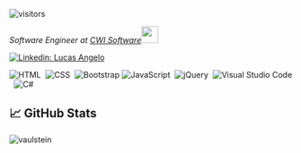 
![visitors](https://visitor-badge.laobi.icu/badge?page_id=angelucas.angelucas)

<p><em>Software Engineer at <a href="https://www.cwi.com.br">CWI Software</a><img src="https://media.giphy.com/media/WUlplcMpOCEmTGBtBW/giphy.gif" width="30"> 
</em></p>

[![Linkedin: Lucas Angelo](https://img.shields.io/badge/-LucasAngelo-blue?style=flat-square&logo=Linkedin&logoColor=white&link=https://www.linkedin.com/in/lucas-angelo-in/)](https://www.https://www.linkedin.com/in/lucas-angelo-in/)

![HTML](https://img.shields.io/badge/-HTML-05122A?style=flat&logo=HTML5)&nbsp;
![CSS](https://img.shields.io/badge/-CSS-05122A?style=flat&logo=CSS3&logoColor=1572B6)&nbsp;
![Bootstrap](https://img.shields.io/badge/-Bootstrap-05122A?style=flat&logo=bootstrap&logoColor=563D7C)
![JavaScript](https://img.shields.io/badge/-JavaScript-05122A?style=flat&logo=javascript)&nbsp;
![jQuery](https://img.shields.io/badge/-jQuery-05122A?style=flat&logo=jQuery)&nbsp;
![Visual Studio Code](https://img.shields.io/badge/-Visual%20Studio%20Code-05122A?style=flat&logo=visual-studio-code&logoColor=007ACC)&nbsp;
![C#](https://img.shields.io/badge/C%23%20-05122A?style=flat&logo=c-sharp&logoColor=FFA518)

## &#x1f4c8; GitHub Stats

<p align="left"><img align="left" src="https://github-readme-stats.vercel.app/api/top-langs?username=angelucas&show_icons=true&locale=en&layout=compact&theme=radical" alt="vaulstein" /></p>